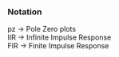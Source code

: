 ### Notation
pz -> Pole Zero plots <br>
IIR -> Infinite Impulse Response <br>
FIR -> Finite Impulse Response <br>